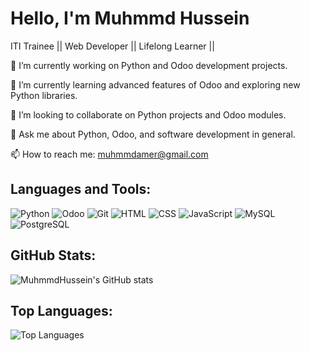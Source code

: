 # Hello, I'm Muhmmd Hussein

<p style="font-size: 14px;">
  ITI Trainee || Web Developer || Lifelong Learner ||
</p>
<p style="font-size: 14px;">
  🔭 I’m currently working on Python and Odoo development projects.
</p>
<p style="font-size: 14px;">
  🌱 I’m currently learning advanced features of Odoo and exploring new Python libraries.
</p>
<p style="font-size: 14px;">
  👯 I’m looking to collaborate on Python projects and Odoo modules.
</p>
<p style="font-size: 14px;">
  💬 Ask me about Python, Odoo, and software development in general.
</p>
<p style="font-size: 14px;">
  📫 How to reach me: <a href="mailto:muhmmdamer@gmail.com">muhmmdamer@gmail.com</a>
</p>

## Languages and Tools:

![Python](https://img.shields.io/badge/Python-3670A0?style=for-the-badge&logo=python&logoColor=ffdd54)
![Odoo](https://img.shields.io/badge/Odoo-512F94?style=for-the-badge&logo=odoo&logoColor=white)
![Git](https://img.shields.io/badge/Git-F05032?style=for-the-badge&logo=git&logoColor=white)
![HTML](https://img.shields.io/badge/HTML5-E34F26?style=for-the-badge&logo=html5&logoColor=white)
![CSS](https://img.shields.io/badge/CSS3-1572B6?style=for-the-badge&logo=css3&logoColor=white)
![JavaScript](https://img.shields.io/badge/JavaScript-F7DF1E?style=for-the-badge&logo=javascript&logoColor=black)
![MySQL](https://img.shields.io/badge/MySQL-4479A1?style=for-the-badge&logo=mysql&logoColor=white)
![PostgreSQL](https://img.shields.io/badge/PostgreSQL-336791?style=for-the-badge&logo=postgresql&logoColor=white)


## GitHub Stats:
![MuhmmdHussein's GitHub stats](https://github-readme-stats.vercel.app/api?username=MuhmmdHussein&show_icons=true&theme=radical)

## Top Languages:
![Top Languages](https://github-readme-stats.vercel.app/api/top-langs/?username=MuhmmdHussein&layout=compact&theme=radical)
